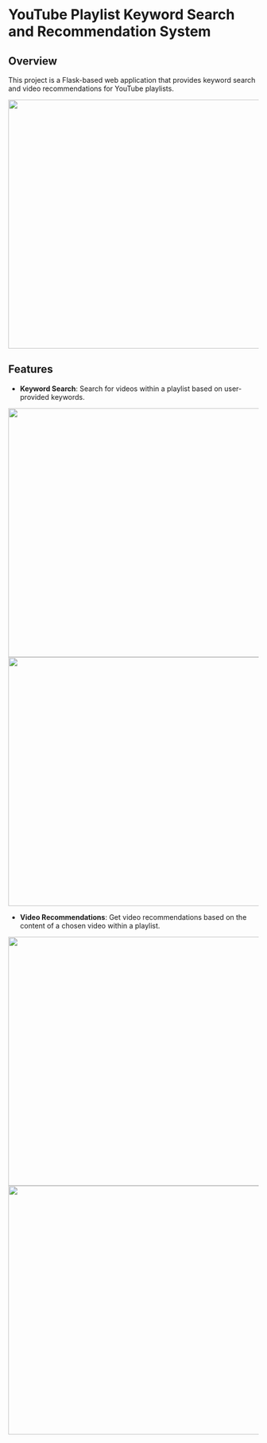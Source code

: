   # YouTube Playlist Keyword Search and Recommendation System

## Overview

This project is a Flask-based web application that provides keyword search and video recommendations for YouTube playlists. 


<img src="https://github.com/user-attachments/assets/5ff681c9-0f43-44d2-953a-ce4dc623827a" width="900" height="500">


## Features

- **Keyword Search**: Search for videos within a playlist based on user-provided keywords.



<img src="https://github.com/user-attachments/assets/daeb8cb2-7914-4b0a-8210-3cb99c478c67" width="900" height="500">

<img src="https://github.com/user-attachments/assets/29d9ad3c-9e48-4f7a-9325-95d7c6caafff" width="900" height="500">




- **Video Recommendations**: Get video recommendations based on the content of a chosen video within a playlist.



<img src="https://github.com/user-attachments/assets/2a4a6efd-b024-4597-a8f3-952c164addb5" width="900" height="500">



<img src="https://github.com/user-attachments/assets/367ebf8a-fdb7-4975-8923-2132ba7460c8" width="900" height="500">

